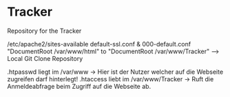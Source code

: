 # Tracker
Repository for the Tracker

/etc/apache2/sites-available default-ssl.conf & 000-default.conf "DocumentRoot /var/www/html" to "DocumentRoot /var/www/Tracker" --> Local Git Clone Repository

.htpasswd liegt im /var/www -> Hier ist der Nutzer welcher auf die Webseite zugreifen darf hinterlegt!
.htaccess liebt im /var/www/Tracker -> Ruft die Anmeldeabfrage beim Zugriff auf die Webseite ab.
